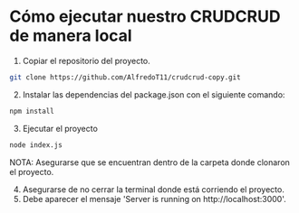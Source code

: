 # Cómo ejecutar nuestro CRUDCRUD de manera local

1. Copiar el repositorio del proyecto.
```bash
git clone https://github.com/AlfredoT11/crudcrud-copy.git
```
2. Instalar las dependencias del package.json con el siguiente comando:
```bash
npm install
```
3. Ejecutar el proyecto
```bash
node index.js
```

NOTA: Asegurarse que se encuentran dentro de la carpeta donde clonaron el proyecto.

4. Asegurarse de no cerrar la terminal donde está corriendo el proyecto.
5. Debe aparecer el mensaje 'Server is running on http://localhost:3000'.